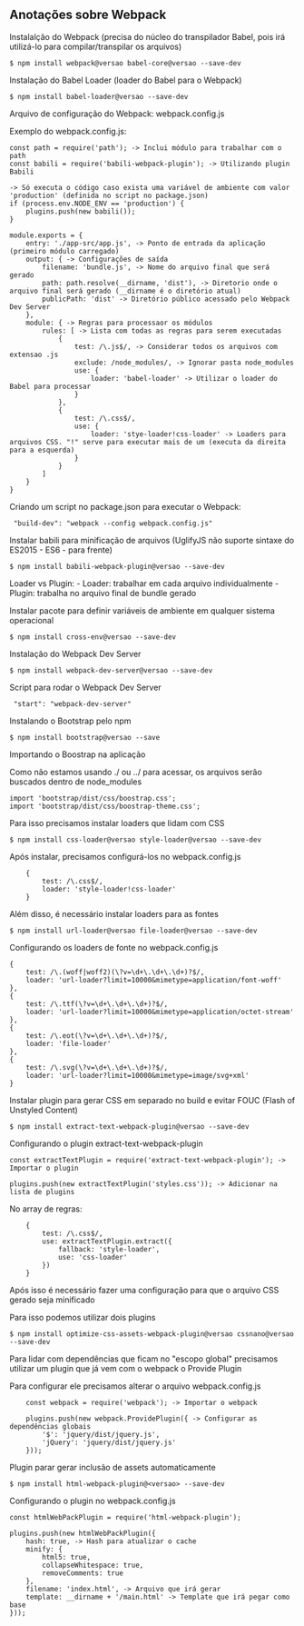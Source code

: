 ## Anotações sobre Webpack

Instalalção do Webpack (precisa do núcleo do transpilador Babel, pois irá utilizá-lo para compilar/transpilar os arquivos)

```
$ npm install webpack@versao babel-core@versao --save-dev
```

Instalação do Babel Loader (loader do Babel para o Webpack)

```
$ npm install babel-loader@versao --save-dev
```

Arquivo de configuração do Webpack: webpack.config.js

Exemplo do webpack.config.js:

```
const path = require('path'); -> Inclui módulo para trabalhar com o path
const babili = require('babili-webpack-plugin'); -> Utilizando plugin Babili

-> Só executa o código caso exista uma variável de ambiente com valor 'production' (definida no script no package.json)
if (process.env.NODE_ENV == 'production') {
    plugins.push(new babili());
}

module.exports = {
    entry: './app-src/app.js', -> Ponto de entrada da aplicação (primeiro módulo carregado)
    output: { -> Configurações de saída
        filename: 'bundle.js', -> Nome do arquivo final que será gerado
        path: path.resolve(__dirname, 'dist'), -> Diretorio onde o arquivo final será gerado (__dirname é o diretório atual)
        publicPath: 'dist' -> Diretório público acessado pelo Webpack Dev Server
    },
    module: { -> Regras para processaor os módulos
        rules: [ -> Lista com todas as regras para serem executadas
            {
                test: /\.js$/, -> Considerar todos os arquivos com extensao .js
                exclude: /node_modules/, -> Ignorar pasta node_modules
                use: {
                    loader: 'babel-loader' -> Utilizar o loader do Babel para processar
                }
            },
            {
                test: /\.css$/,
                use: {
                    loader: 'stye-loader!css-loader' -> Loaders para arquivos CSS. "!" serve para executar mais de um (executa da direita para a esquerda)
                }
            }
        ]
    }
}
```

Criando um script no package.json para executar o Webpack:

```
 "build-dev": "webpack --config webpack.config.js"
```

Instalar babili para minificação de arquivos (UglifyJS não suporte sintaxe do ES2015 - ES6 - para frente)

```
$ npm install babili-webpack-plugin@versao --save-dev
```

Loader vs Plugin:
    - Loader: trabalhar em cada arquivo individualmente
    - Plugin: trabalha no arquivo final de bundle gerado

Instalar pacote para definir variáveis de ambiente em qualquer sistema operacional

```
$ npm install cross-env@versao --save-dev
```

Instalação do Webpack Dev Server

```
$ npm install webpack-dev-server@versao --save-dev
```

Script para rodar o Webpack Dev Server

```
 "start": "webpack-dev-server"
```

Instalando o Bootstrap pelo npm

```
$ npm install bootstrap@versao --save
```

Importando o Boostrap na aplicação

Como não estamos usando ./ ou ../ para acessar, os arquivos serão buscados dentro de node_modules

```
import 'bootstrap/dist/css/boostrap.css';
import 'bootstrap/dist/css/boostrap-theme.css';
```

Para isso precisamos instalar loaders que lidam com CSS

```
$ npm install css-loader@versao style-loader@versao --save-dev
```

Após instalar, precisamos configurá-los no webpack.config.js

```
    {
        test: /\.css$/,
        loader: 'style-loader!css-loader'
    }
```

Além disso, é necessário instalar loaders para as fontes

```
$ npm install url-loader@versao file-loader@versao --save-dev
```

Configurando os loaders de fonte no webpack.config.js

```
{ 
    test: /\.(woff|woff2)(\?v=\d+\.\d+\.\d+)?$/, 
    loader: 'url-loader?limit=10000&mimetype=application/font-woff' 
},
{ 
    test: /\.ttf(\?v=\d+\.\d+\.\d+)?$/, 
    loader: 'url-loader?limit=10000&mimetype=application/octet-stream'
},
{ 
    test: /\.eot(\?v=\d+\.\d+\.\d+)?$/, 
    loader: 'file-loader' 
},
{ 
    test: /\.svg(\?v=\d+\.\d+\.\d+)?$/, 
    loader: 'url-loader?limit=10000&mimetype=image/svg+xml' 
}   
```

Instalar plugin para gerar CSS em separado no build e evitar FOUC (Flash of Unstyled Content)

```
$ npm install extract-text-webpack-plugin@versao --save-dev
```

Configurando o plugin extract-text-webpack-plugin

```
const extractTextPlugin = require('extract-text-webpack-plugin'); -> Importar o plugin
```

```
plugins.push(new extractTextPlugin('styles.css')); -> Adicionar na lista de plugins
```

No array de regras:

```
    {
        test: /\.css$/,
        use: extractTextPlugin.extract({
            fallback: 'style-loader',
            use: 'css-loader'
        })
    }
```

Após isso é necessário fazer uma configuração para que o arquivo CSS gerado seja minificado

Para isso podemos utilizar dois plugins

```
$ npm install optimize-css-assets-webpack-plugin@versao cssnano@versao --save-dev
```

Para lidar com dependências que ficam no "escopo global" precisamos utilizar um plugin que já vem com o webpack o Provide Plugin

Para configurar ele precisamos alterar o arquivo webpack.config.js

```
    const webpack = require('webpack'); -> Importar o webpack

    plugins.push(new webpack.ProvidePlugin({ -> Configurar as dependências globais
        '$': 'jquery/dist/jquery.js',
        'jQuery': 'jquery/dist/jquery.js'
    }));
```

Plugin parar gerar inclusão de assets automaticamente

```
$ npm install html-webpack-plugin@<versao> --save-dev
```

Configurando o plugin no webpack.config.js

```
const htmlWebPackPlugin = require('html-webpack-plugin');

plugins.push(new htmlWebPackPlugin({
    hash: true, -> Hash para atualizar o cache
    minify: {
        html5: true,
        collapseWhitespace: true,
        removeComments: true
    },
    filename: 'index.html', -> Arquivo que irá gerar
    template: __dirname + '/main.html' -> Template que irá pegar como base
}));
```